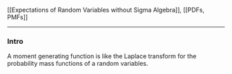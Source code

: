 [[Expectations of Random Variables without Sigma Algebra]], [[PDFs, PMFs]]


---
### **Intro**

A moment generating function is like the Laplace transform for the probability mass functions of a random variables. 
